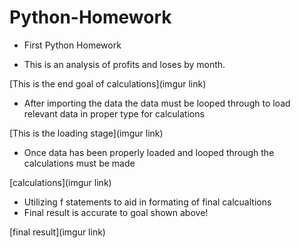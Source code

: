 # Python-Homework #
 - First Python Homework

 - This is an analysis of profits and loses by month.
 
 [This is the end goal of calculations](imgur link)
 
  - After importing the data the data must be looped through to load relevant data in proper type for calculations
  
  [This is the loading stage](imgur link)
  
   - Once data has been properly loaded and looped through the calculations must be made 
   
   [calculations](imgur link)
   
   - Utilizing f statements to aid in formating of final calcualtions
   - Final result is accurate to goal shown above!
   
   [final result](imgur link)
